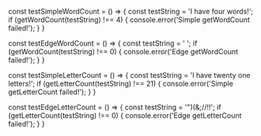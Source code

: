 const testSimpleWordCount = () => {
   const testString = 'I have four words!';
if (getWordCount(testString) !== 4) {
      console.error('Simple getWordCount failed!');
}
}

const testEdgeWordCount = () => {
   const testString = '             ';
if (getWordCount(testString) !== 0) {
      console.error('Edge getWordCount failed!');
}
}

const testSimpleLetterCount = () => {
   const testString = 'I have twenty one letters!';
if (getLetterCount(testString) !== 21) {
      console.error('Simple getLetterCount failed!');
}
}

const testEdgeLetterCount = () => {
   const testString = '")(&;//!!';
if (getLetterCount(testString) !== 0) {
      console.error('Edge getLetterCount failed!');
}
}
